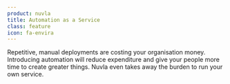 ```yaml
---
product: nuvla
title: Automation as a Service
class: feature
icon: fa-envira
---
```


Repetitive, manual deployments are costing your organisation money. Introducing automation will reduce expenditure and give your people more time to create greater things. Nuvla even takes away the burden to run your own service.
